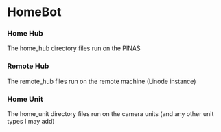 # HomeBot

### Home Hub

The home_hub directory files run on the PINAS

### Remote Hub

The remote_hub files run on the remote machine (Linode instance)

### Home Unit

The home_unit directory files run on the camera units (and any other unit types I may add)